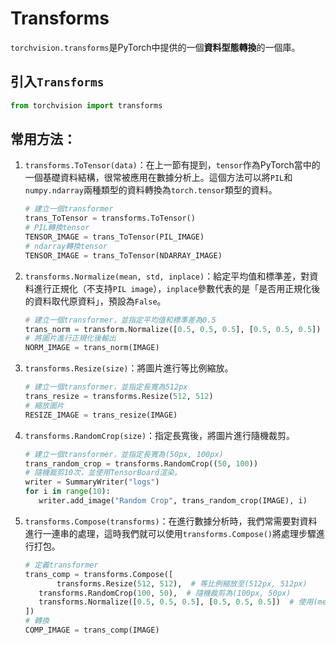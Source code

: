 # Transforms

`torchvision.transforms`是PyTorch中提供的一個**資料型態轉換**的一個庫。

## 引入`Transforms`

```python
from torchvision import transforms
```

## 常用方法：

1.   `transforms.ToTensor(data)`：在上一節有提到，`tensor`作為PyTorch當中的一個基礎資料結構，很常被應用在數據分析上。這個方法可以將`PIL`和`numpy.ndarray`兩種類型的資料轉換為`torch.tensor`類型的資料。

     ```python
     # 建立一個transformer
     trans_ToTensor = transforms.ToTensor()
     # PIL轉換tensor
     TENSOR_IMAGE = trans_ToTensor(PIL_IMAGE)
     # ndarray轉換tensor
     TENSOR_IMAGE = trans_ToTensor(NDARRAY_IMAGE)
     ```

2.   `transforms.Normalize(mean, std, inplace)`：給定平均值和標準差，對資料進行正規化（不支持`PIL image`），`inplace`參數代表的是「是否用正規化後的資料取代原資料」，預設為`False`。

     ```python
     # 建立一個transformer，並指定平均值和標準差為0.5
     trans_norm = transform.Normalize([0.5, 0.5, 0.5], [0.5, 0.5, 0.5])
     # 將圖片進行正規化後輸出
     NORM_IMAGE = trans_norm(IMAGE)
     ```

3.   `transforms.Resize(size)`：將圖片進行等比例縮放。

     ```python
     # 建立一個transformer，並指定長寬為512px
     trans_resize = transforms.Resize(512, 512)
     # 縮放圖片
     RESIZE_IMAGE = trans_resize(IMAGE)
     ```

4.   `transforms.RandomCrop(size)`：指定長寬後，將圖片進行隨機裁剪。

     ```python
     # 建立一個transformer，並指定長寬為(50px, 100px)
     trans_random_crop = transforms.RandomCrop((50, 100))
     # 隨機裁剪10次，並使用TensorBoard渲染。
     writer = SummaryWriter("logs")
     for i in range(10):
       	writer.add_image("Random Crop", trans_random_crop(IMAGE), i)
     ```

5.   `transforms.Compose(transforms)`：在進行數據分析時，我們常需要對資料進行一連串的處理，這時我們就可以使用`transforms.Compose()`將處理步驟進行打包。

     ```python
     # 定義transformer
     trans_comp = transforms.Compose([
     		transforms.Resize(512, 512),  # 等比例縮放至(512px, 512px)
       	transforms.RandomCrop(100, 50),  # 隨機裁剪為(100px, 50px)
       	transforms.Normalize([0.5, 0.5, 0.5], [0.5, 0.5, 0.5])  # 使用(mean=0.5, std=0.5)進行正規化
     ])
     # 轉換
     COMP_IMAGE = trans_comp(IMAGE)
     ```